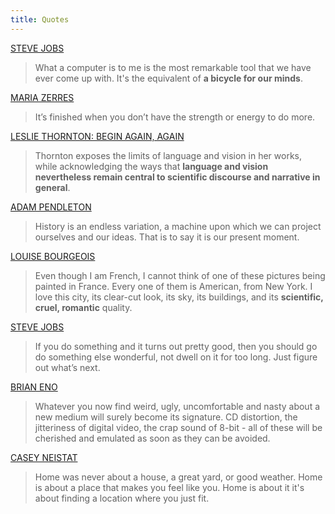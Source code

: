 ```yaml
---
title: Quotes
---
```


[STEVE JOBS](https://www.youtube.com/watch?v=L40B08nWoMk)

> What a computer is to me is the most remarkable tool that we have ever come up with. It's the equivalent of **a bicycle for our minds**.

[MARIA ZERRES](https://www.dasmaximum.com/en/sammlung/maria-zerres/)

> It’s finished when you don’t have the strength or energy to do more.

[LESLIE THORNTON: BEGIN AGAIN, AGAIN][1] 

> Thornton exposes the limits of language and vision in her works, while acknowledging the ways that **language and vision nevertheless remain central to scientific discourse and narrative in general**.

[1]: https://listart.mit.edu/exhibitions/leslie-thornton


[ADAM PENDLETON](https://www.moma.org/magazine/articles/635)

> History is an endless variation, a machine upon which we can project ourselves and our ideas. That is to say it is our present moment.

[LOUISE BOURGEOIS](https://gothamtogo.com/the-comprehensive-exhibition-louise-bourgeois-paintings-opens-at-the-met/)

> Even though I am French, I cannot think of one of these pictures being painted in France. Every one of them is American, from New York. I love this city, its clear-cut look, its sky, its buildings, and its **scientific, cruel, romantic** quality.

[STEVE JOBS](https://www.goodreads.com/en/book/show/37638098-creative-selection)

> If you do something and it turns out pretty good, then you should go do something else wonderful, not dwell on it for too long. Just figure out what’s next.

[BRIAN ENO](https://www.goodreads.com/quotes/649039-whatever-you-now-find-weird-ugly-uncomfortable-and-nasty-about)

> Whatever you now find weird, ugly, uncomfortable and nasty about a new medium will surely become its signature. CD distortion, the jitteriness of digital video, the crap sound of 8-bit - all of these will be cherished and emulated as soon as they can be avoided.

[CASEY NEISTAT](https://www.youtube.com/watch?v=4juSAp9jQjA)

> Home was never about a house, a great yard, or good weather. Home is about a place that makes you feel like you. Home is about it it's about finding a location where you just fit.